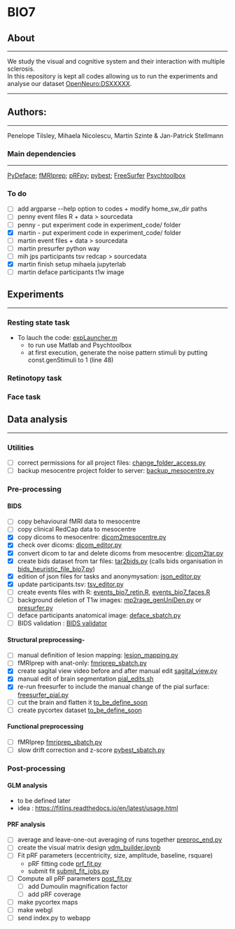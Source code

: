 # BIO7
## About
---
We study the visual and cognitive system and their interaction with multiple sclerosis.</br>
In this repository is kept all codes allowing us to run the experiments and analyse our dataset [OpenNeuro:DSXXXXX](https://openneuro.org/datasets/dsXXXX).</br>

---
## Authors: 
---
Penelope Tilsley, Mihaela Nicolescu, Martin Szinte & Jan-Patrick Stellmann

### Main dependencies
---
[PyDeface](https://github.com/poldracklab/pydeface); 
[fMRIprep](https://fmriprep.org/en/stable/); 
[pRFpy](https://github.com/VU-Cog-Sci/prfpy); 
[pybest](https://github.com/lukassnoek/pybest);
[FreeSurfer](https://surfer.nmr.mgh.harvard.edu/)
[Psychtoolbox](http://psychtoolbox.org/)
</br>

### To do
- [ ] add argparse --help option to codes + modify home_sw_dir paths 
- [ ] penny event files R + data > sourcedata 
- [ ] penny - put experiment code in experiment_code/ folder
- [x] martin - put experiment code in experiment_code/ folder
- [ ] martin event files + data > sourcedata
- [ ] martin presurfer python way 
- [ ] mih jps participants tsv redcap > sourcedata 
- [x] martin finish setup mihaela jupyterlab 
- [ ] martin deface participants t1w image

## Experiments
---
### Resting state task
- To lauch the code: [expLauncher.m](experiment_code/prfexp7t/main/expLauncher.m)
  - to run use Matlab and Psychtoolbox
  - at first execution, generate the noise pattern stimuli by putting const.genStimuli to 1 (line 48)

### Retinotopy task

### Face task


## Data analysis
---

### Utilities
- [ ] correct permissions for all project files: [change_folder_access.py](analysis_code/utils/change_folder_access.py)
- [ ] backup mesocentre project folder to server: [backup_mesocentre.py](analysis_code/utils/backup_mesocentre.py)

### Pre-processing

#### BIDS
- [ ] copy behavioural fMRI data to mesocentre [ ]()
- [ ] copy clinical RedCap data to mesocentre [ ]()
- [x] copy dicoms to mesocentre: [dicom2mesocentre.py](analysis_code/preproc/bids/dicom2mesocentre.py)
- [x] check over dicoms: [dicom_editor.py](analysis_code/preproc/bids/dicom_editor.py)
- [x] convert dicom to tar and delete dicoms from mesocentre: [dicom2tar.py](analysis_code/preproc/bids/dicom2tar.py)
- [x] create bids dataset from tar files: [tar2bids.py](analysis_code/preproc/bids/tar2bids.py) (calls bids organisation in [bids_heuristic_file_bio7.py](analysis/code/preproc/bids/bids_heuristic_file_bio7.py))
- [x] edition of json files for tasks and anonymysation: [json_editor.py](analysis_code/preproc/bids/json_editor.py)
- [x] update participants.tsv: [tsv_editor.py](analysis_code/preproc/bids/tsv_editor.py)
- [ ] create events files with R: [events_bio7_retin.R](), [events_bio7_faces.R]()
- [ ] background deletion of T1w images: [mp2rage_genUniDen.py](analysis_code/preproc/bids/mp2rage_genUniDen.py) or [presurfer.py]()
- [ ] deface participants anatomical image: [deface_sbatch.py](analysis_code/preproc/bids/deface_sbatch.py)
- [ ] BIDS validation : [BIDS validator](https://bids-standard.github.io/bids-validator/)

#### Structural preprocessing-

- [ ] manual definition of lesion mapping: [lesion_mapping.py](analysis_code/preproc/anatomical/lesion_mapping.py)
- [ ] fMRIprep with anat-only: [fmriprep_sbatch.py](analysis_code/preproc/functional/fmriprep_sbatch.py)
- [x] create sagital view video before and after manual edit [sagital_view.py](analysis_code/preproc/anatomical/sagital_view.py)
- [x] manual edit of brain segmentation [pial_edits.sh](analysis_code/preproc/anatomical/sagital_view.py)
- [x] re-run freesurfer to include the manual change of the pial surface: [freesurfer_pial.py](analysis_code/preproc/anatomical/freesurfer_pial.py)
- [ ] cut the brain and flatten it [to_be_define_soon](/asdasd/)
- [ ] create pycortex dataset [to_be_define_soon](/asdasd/)

#### Functional preprocessing
- [ ] fMRIprep [fmriprep_sbatch.py](analysis_code/preproc/functional/fmriprep_sbatch.py)
- [ ] slow drift correction and z-score [pybest_sbatch.py](analysis_code/preproc/functional/pybest_sbatch.py)

### Post-processing

#### GLM analysis
- to be defined later
- idea : https://fitlins.readthedocs.io/en/latest/usage.html


#### PRF analysis
- [ ] average and leave-one-out averaging of runs together [preproc_end.py](analysis_code/preproc/functional/preproc_end.py)
- [ ] create the visual matrix design [vdm_builder.ipynb](analysis_code/postproc/prf/fit/vdm_builder.ipynb)
- [ ] Fit pRF parameters (eccentricity, size, amplitude, baseline, rsquare)
  - pRF fitting code [prf_fit.py](analysis_code/postproc/prf/fit/prf_fit.py)
  - submit fit [submit_fit_jobs.py](analysis_code/postproc/prf/fit/submit_fit_jobs.py)
- [ ] Compute all pRF parameters [post_fit.py](analysis_code/postproc/prf/post_fit/post_fit.py)
    - [ ] add Dumoulin magnification factor
    - [ ] add pRF coverage
- [ ] make pycortex maps
- [ ] make webgl
- [ ] send index.py to webapp